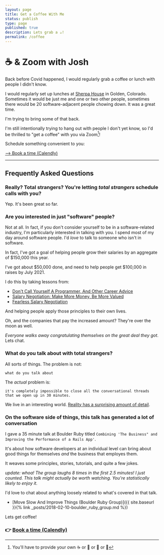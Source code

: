 ```yaml
---
layout: page
title: Get a Coffee With Me
status: publish
type: page
published: true
description: Lets grab a ☕️!
permalink: /coffee
---
```


# ☕️ & Zoom with Josh

Back before Covid happened, I would regularly grab a coffee or lunch with people I didn't know. 

I would regularly set up lunches at [Sherpa House](https://g.page/sherpahouse?share) in Golden, Colorado. Sometimes it would be just me and one or two other people, sometimes there would be 20 software-adjacent people chowing down. It was a great time.

I'm trying to bring some of that back. 

I'm still intentionally trying to hang out with people I don't yet know, so I'd be thrilled to "get a coffee" with you via Zoom[^byoc]! 

Schedule something convenient to you:

[--> Book a time (Calendly)](https://calendly.com/joshthompson/coffee)

[^byoc]: You'll have to provide your own ☕️ or 🍵 or 🍺 or 🍷

------------------------

## Frequently Asked Questions

### Really? Total strangers? You're letting _total strangers_ schedule calls with you?

Yep. It's been great so far.

### Are you interested in just "software" people?

Not at all. In fact, if you don't consider yourself to be in a software-related industry, I'm particularly interested in talking with you. I spend most of my day around software people. I'd _love_ to talk to someone who isn't in software.

In fact, I've got a goal of helping people grow their salaries by an aggregate of $150,000 this year. 

I've got about $50,000 done, and need to help people get $100,000 in raises by July 2021. 

I do this by taking lessons from:

- [Don't Call Yourself A Programmer, And Other Career Advice](https://www.kalzumeus.com/2011/10/28/dont-call-yourself-a-programmer/)
- [Salary Negotiation: Make More Money, Be More Valued](https://www.kalzumeus.com/2012/01/23/salary-negotiation/)
- [Fearless Salary Negotiation](https://fearlesssalarynegotiation.com/)

And helping people apply those principles to their own lives. 

Oh, and the companies that pay the increased amount? They're over the moon as well.

_Everyone walks away congratulating themselves on the great deal they got_. Lets chat.

### What do you talk about with total strangers? 

All sorts of things. The problem is not:

`what do you talk about`

The _actual_ problem is:

`it's completely impossible to close all the conversational threads that we open up in 30 minutes.`

We live in an interesting world. [Reality has a surprising amount of detail](http://johnsalvatier.org/blog/2017/reality-has-a-surprising-amount-of-detail).

### On the software side of things, this talk has generated a lot of conversation

I gave a 35 minute talk at Boulder Ruby titled `Combining 'The Business" and Improving the Performance of a Rails App'`. 

It's about how software developers at an individual level can bring about good things for themselves _and_ the business that employes them. 

It weaves some principles, stories, tutorials, and quite a few jokes. 

_update: whoa! The group laughs 8 times in the first 2.5 minutes! I just counted. This talk might actually be worth watching. You're statistically likely to enjoy it._

I'd love to chat about anything loosely related to what's covered in that talk.

- [Move Slow And Improve Things (Boulder Ruby Group)]({{ site.baseurl }}{% link _posts/2018-02-10-boulder_ruby_group.md %})


Lets get coffee! 

### 👉 [Book a time (Calendly)](https://calendly.com/joshthompson/coffee)



